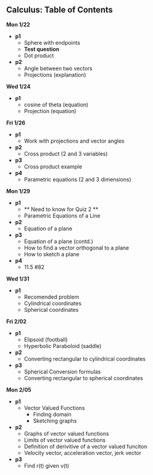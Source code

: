 Calculus: Table of Contents
---------------------------

__Mon 1/22__
  + __p1__
    + Sphere with endpoints
    + __Test question__
    + Dot product
  + __p2__
    + Angle between two vectors
    + Projections (explanation)

__Wed 1/24__
  + __p1__
    + cosine of theta (equation)
    + Projection (equation)

__Fri 1/26__
  + __p1__
    + Work with projections and vector angles
  + __p2__
    + Cross product (2 and 3 variables)
  + __p3__
    + Cross product example
  + __p4__
    + Parametric equations (2 and 3 dimensions)

__Mon 1/29__
  + __p1__
    + ** Need to know for Quiz 2 **
    + Parametric Equations of a Line
  + __p2__
    + Equation of a plane
  + __p3__
    + Equation of a plane (contd.)
    + How to find a vector orthogonal to a plane
    + How to sketch a plane
  + __p4__
    + 11.5 #82

__Wed 1/31__
  + __p1__
    + Recomended problem
    + Cylindrical coordinates
    + Spherical coordinates

__Fri 2/02__
  + __p1__
    + Elipsoid (football)
    + Hyperbolic Paraboloid (saddle)
  + __p2__
    + Converting rectangular to cylindrical coordinates
  + __p3__
    + Spherical Conversion formulas
    + Converting rectangular to spherical coordinates

__Mon 2/05__
  + __p1__
    + Vector Valued Functions
      + Finding domain
      + Sketching graphs
  + __p2__
    + Graphs of vector valued functions
    + Limits of vector valued functions
    + Definition of derivitive of a vector valued funciton
    + Velocity vector, acceleration vector, jerk vector
  + __p3__
    + Find r(t) given v(t)
